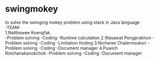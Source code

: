 # swingmokey
to solve the swinging mokey problem using stack in Java language\
-TEAM- \
1.Natthawee   Koengfak             
  -Problem solving
  -Coding
  -Runtime calculation
2.Wasawat     Pengprakhon
  -Problem solving
  -Coding
  -Limitation finding
3.Nicharee    Chalermsuksri
  -Problem solving
  -Coding
  -Document manager
4.Puwich      Rotchanakanokchok 
  -Problem solving
  -Coding
  -Document manager
